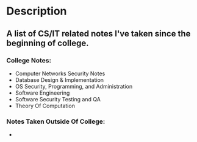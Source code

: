 # Description
## A list of CS/IT related notes I've taken since the beginning of college.
### College Notes:
- Computer Networks Security Notes
- Database Design & Implementation
- OS Security, Programming, and Administration
- Software Engineering
- Software Security Testing and QA
- Theory Of Computation

### Notes Taken Outside Of College:
-

